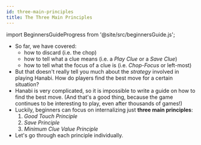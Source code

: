 ```yaml
---
id: three-main-principles
title: The Three Main Principles
---
```


import BeginnersGuideProgress from '@site/src/beginnersGuide.js';

<BeginnersGuideProgress id="three-main-principles" />

- So far, we have covered:
  - how to discard (i.e. the chop)
  - how to tell what a clue means (i.e. a *Play Clue* or a *Save Clue*)
  - how to tell what the focus of a clue is (i.e. *Chop-Focus* or left-most)
- But that doesn't really tell you much about the *strategy* involved in playing Hanabi. How do players find the best move for a certain situation?
- Hanabi is very complicated, so it is impossible to write a guide on how to find the best move. (And that's a good thing, because the game continues to be interesting to play, even after thousands of games!)
- Luckily, beginners can focus on internalizing just **three main principles**:
  1. *Good Touch Principle*
  1. *Save Principle*
  1. *Minimum Clue Value Principle*
- Let's go through each principle individually.
